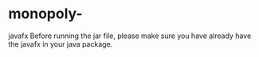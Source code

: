 # monopoly-
javafx
Before running the jar file, please make sure you have already have the javafx in your java package.
